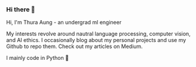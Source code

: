 ### Hi there 👋

Hi, I'm Thura Aung - an undergrad ml engineer 

My interests revolve around nautral language processing, computer vision, and AI ethics. I occasionally blog about my personal projects and use my Github to repo them. Check out my articles on Medium.

I mainly code in Python 🐍
